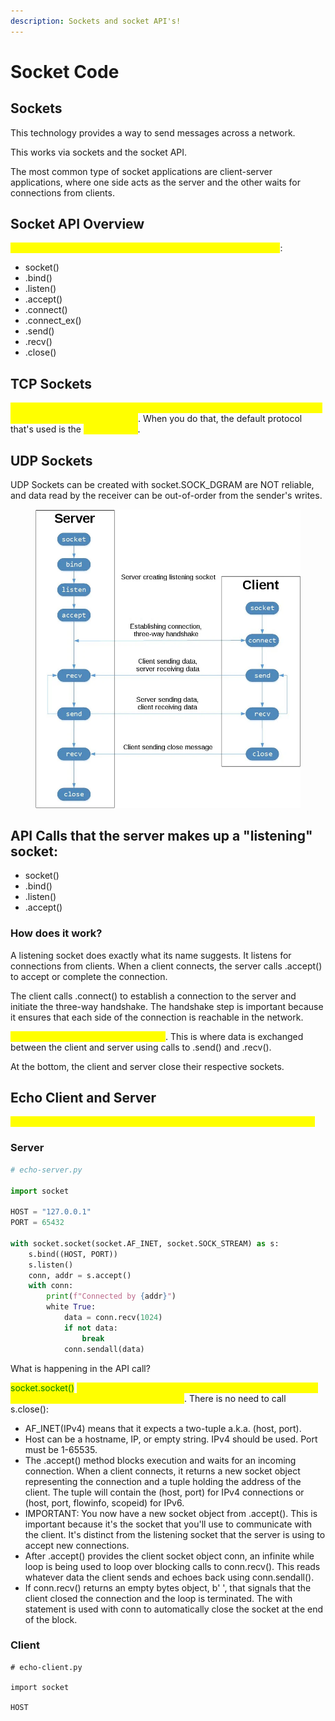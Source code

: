 ```yaml
---
description: Sockets and socket API's!
---
```


# Socket Code

## Sockets

This technology provides a way to send messages across a network.

This works via sockets and the socket API.

The most common type of socket applications are client-server applications, where one side acts as the server and the other waits for connections from clients.

## Socket API Overview

<mark style="color:yellow;">The primary socket API functions and methods in this module are</mark>:&#x20;

* socket()
* .bind()
* .listen()
* .accept()
* .connect()
* .connect\_ex()
* .send()
* .recv()
* .close()

## TCP Sockets

<mark style="color:yellow;">You can create a socket object using socket.socket(), specifying the socket type as socket.SOCK\_STREAM</mark>. When you do that, the default protocol that's used is the <mark style="color:yellow;">TCP Protocol</mark>.&#x20;

## UDP Sockets

UDP Sockets can be created with socket.SOCK\_DGRAM are NOT reliable, and data read by the receiver can be out-of-order from the sender's writes.

<figure><img src="../../.gitbook/assets/sockets-tcp-flow.webp" alt=""><figcaption></figcaption></figure>

## API Calls that the server makes up a "listening" socket:

* socket()
* .bind()
* .listen()
* .accept()

### How does it work?

A listening socket does exactly what its name suggests. It listens for connections from clients. When a client connects, the server calls .accept() to accept or complete the connection.

The client calls .connect() to establish a connection to the server and initiate the three-way handshake. The handshake step is important because it ensures that each side of the connection is reachable in the network.

<mark style="color:yellow;">In the middle is the round-trip section</mark>. This is where data is exchanged between the client and server using calls to .send() and .recv().

At the bottom, the client and server close their respective sockets.

## Echo Client and Server

<mark style="color:yellow;">This little program will simply echo whatever it receives back to the client.</mark>

### Server

```python
# echo-server.py

import socket

HOST = "127.0.0.1" 
PORT = 65432

with socket.socket(socket.AF_INET, socket.SOCK_STREAM) as s:
    s.bind((HOST, PORT))
    s.listen()
    conn, addr = s.accept()
    with conn:
        print(f"Connected by {addr}")
        white True:
            data = conn.recv(1024)
            if not data:
                break
            conn.sendall(data)
```

What is happening in the API call?

<mark style="color:green;">socket.socket()</mark> <mark style="color:yellow;">creates a socket object that supports the context manager type, so you can use it in a with statement</mark>. There is no need to call s.close():

* AF\_INET(IPv4) means that it expects a two-tuple a.k.a. (host, port).
* Host can be a hostname, IP, or empty string. IPv4 should be used. Port must be 1-65535.
* The .accept() method blocks execution and waits for an incoming connection. When a client connects, it returns a new socket object representing the connection and a tuple holding the address of the client. The tuple will contain the (host, port) for IPv4 connections or (host, port, flowinfo, scopeid) for IPv6.
* IMPORTANT: You now have a new socket object from .accept(). This is important because it's the socket that you'll use to communicate with the client. It's distinct from the listening socket that the server is using to accept new connections.
* After .accept() provides the client socket object conn, an infinite while loop is being used to loop over blocking calls to conn.recv(). This reads whatever data the client sends and echoes back using conn.sendall().
* If conn.recv() returns an empty bytes object, b' ', that signals that the client closed the connection and the loop is terminated. The with statement is used with conn to automatically close the socket at the end of the block.

### Client

```
# echo-client.py

import socket

HOST
```
